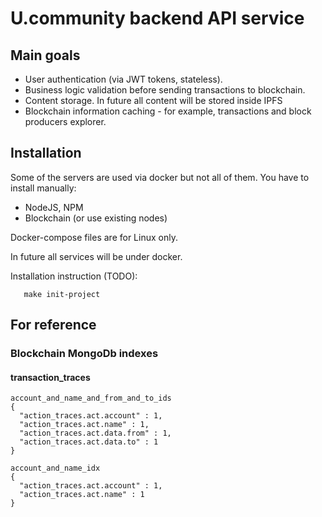 # U.community backend API service

## Main goals

* User authentication (via JWT tokens, stateless).
* Business logic validation before sending transactions to blockchain.
* Content storage. In future all content will be stored inside IPFS
* Blockchain information caching - for example, transactions and block producers explorer.

## Installation

Some of the servers are used via docker but not all of them. You have to install manually:
* NodeJS, NPM
* Blockchain (or use existing nodes)

Docker-compose files are for Linux only.

In future all services will be under docker.

Installation instruction (TODO):
```
   make init-project
```

## For reference

### Blockchain MongoDb indexes

#### transaction_traces

```
account_and_name_and_from_and_to_ids
{
  "action_traces.act.account" : 1,
  "action_traces.act.name" : 1,
  "action_traces.act.data.from" : 1,
  "action_traces.act.data.to" : 1
}

account_and_name_idx
{
  "action_traces.act.account" : 1,
  "action_traces.act.name" : 1
}
```